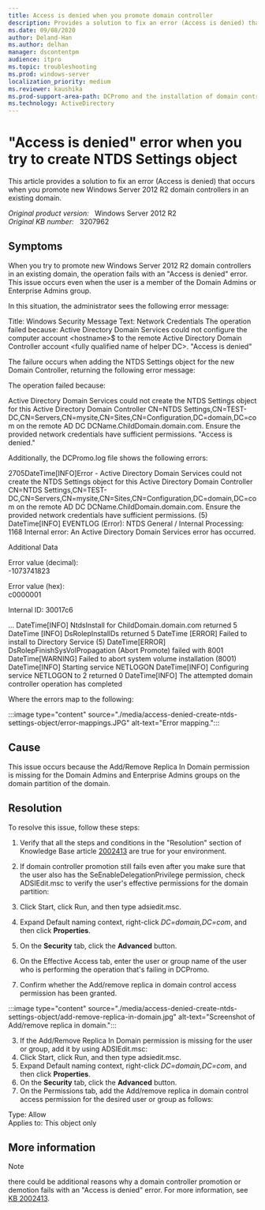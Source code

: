 ```yaml
---
title: Access is denied when you promote domain controller
description: Provides a solution to fix an error (Access is denied) that occurs when you create NTDS Settings object.
ms.date: 09/08/2020
author: Deland-Han
ms.author: delhan
manager: dscontentpm
audience: itpro
ms.topic: troubleshooting
ms.prod: windows-server
localization_priority: medium
ms.reviewer: kaushika
ms.prod-support-area-path: DCPromo and the installation of domain controllers
ms.technology: ActiveDirectory
---
```

# "Access is denied" error when you try to create NTDS Settings object

This article provides a solution to fix an error (Access is denied) that occurs when you promote new Windows Server 2012 R2 domain controllers in an existing domain.

_Original product version:_ &nbsp; Windows Server 2012 R2  
_Original KB number:_ &nbsp; 3207962

## Symptoms

When you try to promote new Windows Server 2012 R2 domain controllers in an existing domain, the operation fails with an "Access is denied" error. This issue occurs even when the user is a member of the Domain Admins or Enterprise Admins group.

In this situation, the administrator sees the following error message:

Title: Windows Security
Message Text: Network Credentials
 The operation failed because: Active Directory Domain Services could not configure the computer account \<hostname>$ to the remote Active Directory Domain Controller account \<fully qualified name of helper DC>. "Access is denied"

The failure occurs when adding the NTDS Settings object for the new Domain Controller, returning the following error message:

The operation failed because:

Active Directory Domain Services could not create the NTDS Settings object for this Active Directory Domain Controller CN=NTDS Settings,CN=TEST-DC,CN=Servers,CN=mysite,CN=Sites,CN=Configuration,DC=domain,DC=com on the remote AD DC DCName.ChildDomain.domain.com. Ensure the provided network credentials have sufficient permissions.
 "Access is denied."

Additionally, the DCPromo.log file shows the following errors:

2705DateTime[INFO]Error - Active Directory Domain Services could not create the NTDS Settings object for this Active Directory Domain Controller CN=NTDS Settings,CN=TEST-DC,CN=Servers,CN=mysite,CN=Sites,CN=Configuration,DC=domain,DC=com on the remote AD DC DCName.ChildDomain.domain.com. Ensure the provided network credentials have sufficient permissions. (5)
DateTime[INFO] EVENTLOG (Error): NTDS General / Internal Processing: 1168
Internal error: An Active Directory Domain Services error has occurred.

Additional Data

Error value (decimal):  
 -1073741823 

Error value (hex):  
 c0000001 

Internal ID:
30017c6

...
DateTime[INFO] NtdsInstall for ChildDomain.domain.com returned 5 
DateTime [INFO] DsRolepInstallDs returned 5
DateTime [ERROR] Failed to install to Directory Service (5) 
DateTime[ERROR] DsRolepFinishSysVolPropagation (Abort Promote) failed with 8001
DateTime[WARNING] Failed to abort system volume installation (8001)
DateTime[INFO] Starting service NETLOGON
DateTime[INFO] Configuring service NETLOGON to 2 returned 0
DateTime[INFO] The attempted domain controller operation has completed

Where the errors map to the following:

:::image type="content" source="./media/access-denied-create-ntds-settings-object/error-mappings.JPG" alt-text="Error mapping.":::

## Cause

This issue occurs because the Add/Remove Replica In Domain permission is missing for the Domain Admins and Enterprise Admins groups on the domain partition of the domain.

## Resolution

To resolve this issue, follow these steps:
1. Verify that all the steps and conditions in the "Resolution" section of Knowledge Base article [2002413](https://support.microsoft.com/help/2002413) are true for your environment. 

2. If domain controller promotion still fails even after you make sure that the user also has the SeEnableDelegationPrivilege permission, check ADSIEdit.msc to verify the user's effective permissions for the domain partition:
  1. Click Start, click Run, and then type adsiedit.msc.
  2. Expand Default naming context, right-click *DC=domain,DC=com*, and then click **Properties**.
  3. On the **Security** tab, click the **Advanced** button.
  4. On the Effective Access tab, enter the user or group name of the user who is performing the operation that's failing in DCPromo.
  5. Confirm whether the Add/remove replica in domain control access permission has been granted.

  :::image type="content" source="./media/access-denied-create-ntds-settings-object/add-remove-replica-in-domain.jpg" alt-text="Screenshot of Add/remove replica in domain.":::

3. If the Add/Remove Replica In Domain permission is missing for the user or group, add it by using ADSIEdit.msc:
  1. Click Start, click Run, and then type adsiedit.msc.
  2. Expand Default naming context, right-click *DC=domain,DC=com*, and then click **Properties**.
  3. On the **Security** tab, click the **Advanced** button.
  4. On the Permissions tab, add the Add/remove replica in domain control access permission for the desired user or group as follows:

  Type: Allow  
  Applies to: This object only 

## More information

> [!NOTE]
> there could be additional reasons why a domain controller promotion or demotion fails with an "Access is denied" error. For more information, see [KB 2002413](https://support.microsoft.com/help/2002413).
